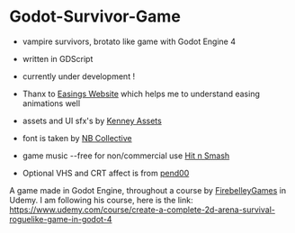 # Godot-Survivor-Game
* vampire survivors, brotato like game with Godot Engine 4 
* written in GDScript
* currently under development !

* Thanx to [Easings Website](https://easings.net/en) which helps me to understand easing animations well
* assets and UI sfx's by [Kenney Assets](https://www.kenney.nl/)
* font is taken by [NB Collective](https://nimblebeastscollective.itch.io/nb-pixel-font-bundle)
* game music --free for non/commercial use [Hit n Smash](https://freepd.com/)
* Optional VHS and CRT affect is from [pend00](https://godotshaders.com/shader/vhs-and-crt-monitor-effect/)

A game made in Godot Engine, throughout a course by [FirebelleyGames](https://www.youtube.com/@FirebelleyGames) in Udemy.
I am following his course, here is the link: https://www.udemy.com/course/create-a-complete-2d-arena-survival-roguelike-game-in-godot-4
